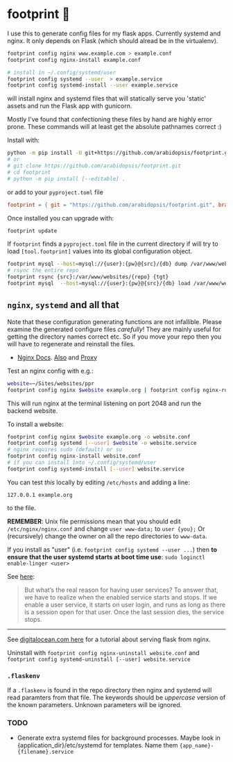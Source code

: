 # footprint 👣

I use this to generate config files for my flask apps. Currently systemd and nginx.
It only depends on Flask (which should alread be in the virtualenv).

```bash
footprint config nginx www.example.com > example.conf
footprint config nginx-install example.conf
```

```bash
# install in ~/.config/systemd/user
footprint config systemd --user  > example.service
footprint config systemd-install --user example.service
```

will install nginx and systemd files that will statically serve you 'static' assets and
run the Flask app with gunicorn.

Mostly I've found that confectioning these files by hand are highly error prone. These
commands will at least get the absolute pathnames correct :)

Install with:

```bash
python -m pip install -U git+https://github.com/arabidopsis/footprint.git
# or
# git clone https://github.com/arabidopsis/footprint.git
# cd footprint
# python -m pip install [--editable] .
```

or add to your `pyproject.toml` file

```toml
footprint = { git = "https://github.com/arabidopsis/footprint.git", branch="main" }
```

Once installed you can upgrade with:

```bash
footprint update
```

If `footprint` finds a `pyproject.toml` file in the current directory
if will try to load `[tool.footprint]` values into its global configuration object.

```bash
footprint mysql --host=mysql://{user}:{pw}@{src}/{db} dump /var/www/websites/{repo}/instance/sql
# rsync the entire repo
footprint rsync {src}:/var/www/websites/{repo} {tgt}
footprint mysql  --host=mysql://{user}:{pw}@{src}/{db} load /var/www/websites/{repo}/instance/sql/{db}.sql.gz
```

## `nginx`, `systemd` and all that

Note that these configuration generating functions are
not infallible. Please examine the generated configure files
_carefully_! They are mainly useful for getting the directory
names correct etc. So if you move your repo then you will
have to regenerate and reinstall the files.

- [Nginx Docs](https://docs.nginx.com/nginx/). [Also](https://nginx.org/en/docs/) and [Proxy](https://nginx.org/en/docs/http/ngx_http_proxy_module.html)

Test an nginx config with e.g.:

```bash
website=~/Sites/websites/ppr
footprint config nginx $website example.org | footprint config nginx-run - $website
```

This will run nginx at the terminal listening on port 2048 and run the backend
website.

To install a website:

```bash
footprint config nginx $website example.org -o website.conf
footprint config systemd [--user] $website -o website.service
# nginx requires sudo (default) or su
footprint config nginx-install website.conf
# if you can install into ~/.config/systemd/user
footprint config systemd-install [--user] website.service
```

You can test _this_ locally by editing `/etc/hosts` and adding a line:

`127.0.0.1 example.org`

to the file.

**REMEMBER**: Unix file permissions mean that you should edit `/etc/nginx/nginx.conf`
and change `user www-data;` to `user {you};` Or (recursively) change the owner on
all the repo directories to `www-data`.

If you install as "user" (i.e. `footprint config systemd --user ...`) then
**to ensure that the user systemd starts at boot time use**: `sudo loginctl enable-linger <user>`

See [here](https://nts.strzibny.name/systemd-user-services/):

> But what’s the real reason for having user services?
> To answer that, we have to realize when the enabled service starts and stops.
> If we enable a user service, it starts on user login, and runs as long as there is a
> session open for that user. Once the last session dies, the service stops.

---

See [digitalocean.com here](https://www.digitalocean.com/community/tutorials/how-to-serve-flask-applications-with-gunicorn-and-nginx-on-ubuntu-20-04) for a tutorial about serving flask from nginx.

Uninstall with `footprint config nginx-uninstall website.conf` and `footprint config systemd-uninstall [--user] website.service`

### `.flaskenv`

If a `.flaskenv` is found in the repo directory then nginx and systemd will
read paramters from that file. The keywords should be _uppercase_ version of
the known parameters. Unknown parameters will be ignored.

### TODO

- Generate extra systemd files for background processes. Maybe look in
  {application_dir}/etc/systemd for templates. Name them `{app_name}-{filename}.service`
